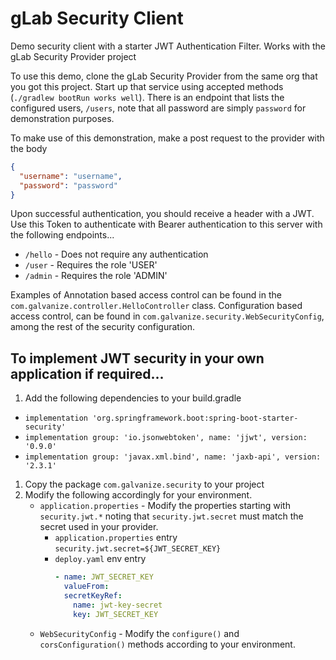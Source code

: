 # gLab Security Client

Demo security client with a starter JWT Authentication Filter.  Works with the gLab Security Provider project

To use this demo, clone the gLab Security Provider from the same org that you got this project.  Start up that service using
accepted methods (`./gradlew bootRun works well`).   There is an endpoint that lists the configured users, `/users`, note
that all password are simply `password` for demonstration purposes.

To make use of this demonstration, make a post request to the provider with the body 
```json
{
  "username": "username",
  "password": "password"
}
```
Upon successful authentication, you should receive a header with a JWT.  Use this Token to authenticate with Bearer authentication to this server 
with the following endpoints...

- `/hello` - Does not require any authentication
- `/user` - Requires the role 'USER'
- `/admin` - Requires the role 'ADMIN'

Examples of Annotation based access control can be found in the `com.galvanize.controller.HelloController` class.  Configuration based access control, 
can be found in `com.galvanize.security.WebSecurityConfig`, among the rest of the security configuration.

## To implement JWT security in your own application if required...
1. Add the following dependencies to your build.gradle
  - `implementation 'org.springframework.boot:spring-boot-starter-security'`
  - `implementation group: 'io.jsonwebtoken', name: 'jjwt', version: '0.9.0'`
  - `implementation group: 'javax.xml.bind', name: 'jaxb-api', version: '2.3.1'`
1. Copy the package `com.galvanize.security` to your project 
2. Modify the following accordingly for your environment.
    - `application.properties` - Modify the properties starting with `security.jwt.*` noting 
       that `security.jwt.secret` must match the secret used in your provider.
      - `application.properties` entry `security.jwt.secret=${JWT_SECRET_KEY}`
      - `deploy.yaml` env entry
        ```yaml
        - name: JWT_SECRET_KEY
          valueFrom:
          secretKeyRef:
            name: jwt-key-secret
            key: JWT_SECRET_KEY
        ```
    - `WebSecurityConfig` - Modify the `configure()` and `corsConfiguration()` methods according to your environment.
